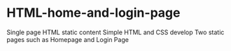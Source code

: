 # HTML-home-and-login-page
Single page HTML static content Simple HTML and CSS develop Two static pages such as Homepage and Login Page
